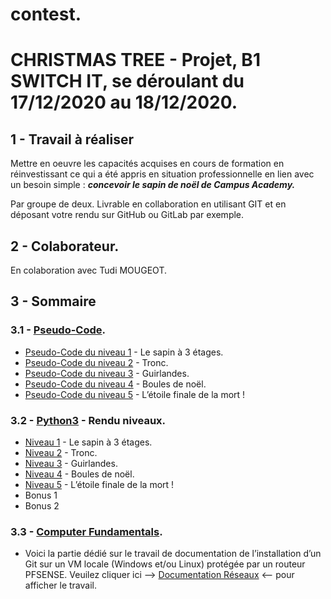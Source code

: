 # contest.

# CHRISTMAS TREE - Projet, B1 SWITCH IT, se déroulant du 17/12/2020 au 18/12/2020.

## 1 - Travail à réaliser

Mettre en oeuvre les capacités acquises en cours de formation en réinvestissant ce qui a été
appris en situation professionnelle en lien avec un besoin simple : ***concevoir le sapin de
noël de Campus Academy.***

Par groupe de deux. Livrable en collaboration en utilisant GIT et en déposant votre rendu
sur GitHub ou GitLab par exemple.

## 2 - Colaborateur.

En colaboration avec Tudi MOUGEOT.

## 3 - Sommaire

### 3.1 - [Pseudo-Code](pseudo-code).

- [Pseudo-Code du niveau 1](pseudo-code/pseudo_code_1) - Le sapin à 3 étages.
- [Pseudo-Code du niveau 2](pseudo-code/pseudo_code_2) - Tronc.
- [Pseudo-Code du niveau 3](pseudo-code/pseudo_code_3) - Guirlandes.
- [Pseudo-Code du niveau 4](pseudo-code/pseudo_code_4) - Boules de noël.
- [Pseudo-Code du niveau 5](pseudo-code/pseudo_code_5) - L’étoile finale de la mort !

### 3.2 - [Python3](python3) - Rendu niveaux.

- [Niveau 1](python3/niveau_1) - Le sapin à 3 étages.
- [Niveau 2](python3/niveau_2) - Tronc.
- [Niveau 3](python3/niveau_3) - Guirlandes.
- [Niveau 4](python3/niveau_4) - Boules de noël.
- [Niveau 5](python3/niveau_5) - L’étoile finale de la mort !
- Bonus 1
- Bonus 2

### 3.3 - [Computer Fundamentals](computer_fundamentals).

- Voici la partie dédié sur le travail de documentation de l’installation d’un Git sur un VM locale (Windows et/ou Linux)
  protégée par un routeur PFSENSE.
  Veuilez cliquer ici --> [Documentation Réseaux](computer_fundamentals/documentation_reseaux.docx) <-- pour afficher le travail.